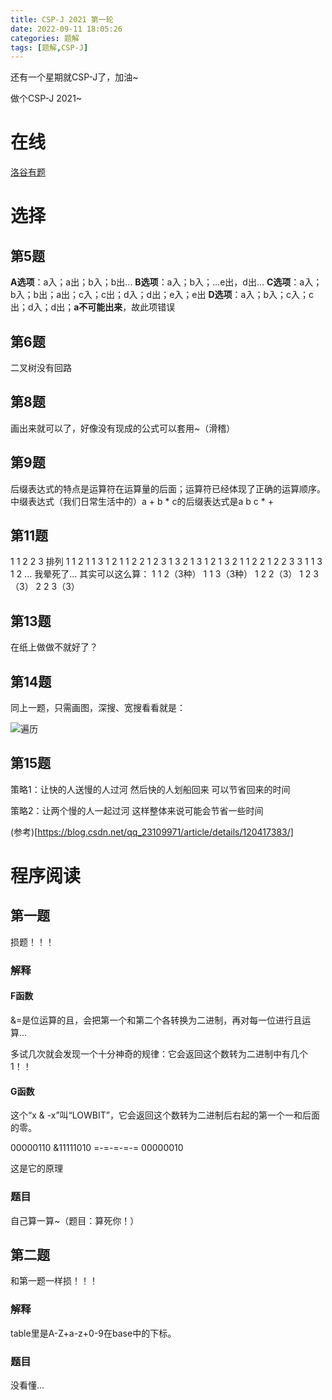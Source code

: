 ```yaml
---
title: CSP-J 2021 第一轮
date: 2022-09-11 18:05:26
categories: 题解
tags: [题解,CSP-J]
---
```

还有一个星期就CSP-J了，加油~

做个CSP-J 2021~

<!-- more -->

# 在线
[洛谷有题](https://ti.luogu.com.cn/problemset/1036/training)

# 选择

## 第5题

**A选项**：a入；a出；b入；b出...
**B选项**：a入；b入；...e出，d出...
**C选项**：a入；b入；b出；a出；c入；c出；d入；d出；e入；e出
**D选项**：a入；b入；c入；c出；d入；d出；**a不可能出来**，故此项错误

## 第6题

二叉树没有回路

## 第8题

画出来就可以了，好像没有现成的公式可以套用~（滑稽）

## 第9题

后缀表达式的特点是运算符在运算量的后面；运算符已经体现了正确的运算顺序。
中缀表达式（我们日常生活中的）a + b * c的后缀表达式是a b c * +

## 第11题

1 1 2 2 3 排列
1 1 2
1 1 3
1 2 1
1 2 2
1 2 3
1 3 2
1 3 1
2 1 3
2 1 1
2 2 1
2 2 3
3 1 1
3 1 2
...
我晕死了...
其实可以这么算：
1 1 2（3种）
1 1 3（3种）
1 2 2（3）
1 2 3（3）
2 2 3（3）

## 第13题

在纸上做做不就好了？

## 第14题

同上一题，只需画图，深搜、宽搜看看就是：

![遍历](/images/wxt.png)

## 第15题

​策略1：让快的人送慢的人过河 然后快的人划船回来 可以节省回来的时间

​策略2：让两个慢的人一起过河 这样整体来说可能会节省一些时间

(参考)[https://blog.csdn.net/qq_23109971/article/details/120417383/]

# 程序阅读

## 第一题

损题！！！

### 解释

#### F函数

&=是位运算的且，会把第一个和第二个各转换为二进制，再对每一位进行且运算...

多试几次就会发现一个十分神奇的规律：它会返回这个数转为二进制中有几个1！！

#### G函数

这个“x & -x”叫“LOWBIT”，它会返回这个数转为二进制后右起的第一个一和后面的零。

 00000110
&11111010
=-=-=-=-=
 00000010

这是它的原理

### 题目

自己算一算~（题目：算死你！）

## 第二题

和第一题一样损！！！

### 解释

table里是A-Z+a-z+0-9在base中的下标。

### 题目

没看懂...